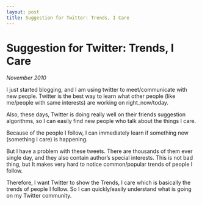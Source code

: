 ```yaml
---
layout: post 
title: Suggestion for Twitter: Trends, I Care
---
```


# Suggestion for Twitter: Trends, I Care

_November 2010_

I just started blogging, and I am using twitter to meet/communicate with
new people. Twitter is the best way to learn what other people (like
me/people with same interests) are working on right_now/today.

Also, these days, Twitter is doing really well on their friends suggestion
algorithms, so I can easily find new people who talk about the things I
care.

Because of the people I follow, I can immediately learn if something new
(something I care) is happening. 

But I have a problem with these tweets. There are thousands of them ever
single day, and they also contain author’s special interests. This is not
bad thing, but It makes very hard to notice common/popular trends of people
I follow.

Therefore, I want Twitter to show the Trends, I care which is basically the
trends of people I follow. So I can quickly/easily understand what is going
on my Twitter community. 
